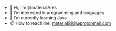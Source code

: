 - 👋 Hi, I’m @materialAres
- 👀 I’m interested in programming and languages
- 🌱 I’m currently learning Java
- 📫 How to reach me: material999@protonmail.com

<!---
materialAres/materialAres is a ✨ special ✨ repository because its `README.md` (this file) appears on your GitHub profile.
You can click the Preview link to take a look at your changes.
--->
